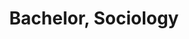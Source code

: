 ---
title: Bachelor, Sociology
organization: Beijing University of Technology
organizationUrl: https://fhss.bjut.edu.cn/
location: Beijing, CHN
start: 2021-09-01
end: 2023-07-10
---